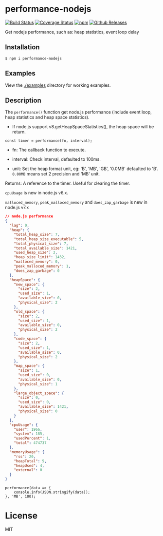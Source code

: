 # performance-nodejs


[![Build Status](https://travis-ci.org/vicanso/performance-nodejs.svg?style=flat-square)](https://travis-ci.org/vicanso/performance-nodejs)
[![Coverage Status](https://img.shields.io/coveralls/vicanso/performance-nodejs/master.svg?style=flat)](https://coveralls.io/r/vicanso/performance-nodejs?branch=master)
[![npm](http://img.shields.io/npm/v/performance-nodejs.svg?style=flat-square)](https://www.npmjs.org/package/performance-nodejs)
[![Github Releases](https://img.shields.io/npm/dm/performance-nodejs.svg?style=flat-square)](https://github.com/vicanso/performance-nodejs)

  Get nodejs performance, such as: heap statistics, event loop delay

## Installation

```
$ npm i performance-nodejs
```

## Examples

View the [./examples](examples) directory for working examples.


## Description

  The `performance()` function get node.js performance (include event loop, heap statistics and heap space statistics).

  * If node.js support v8.getHeapSpaceStatistics(), the heap space will be return.

```
const timer = performance(fn, interval);
```

* fn: The callback function to execute.

* interval: Check interval, defaulted to 100ms.

* unit: Set the heap format unit, eg: 'B', 'MB', 'GB', '0.0MB' defaulted to 'B'. `0.00MB` means set 2 precision and 'MB' unit.

Returns: A reference to the timer. Useful for clearing the timer.


`cpuUsage` is new in node.js v6.x.

`malloced_memory`, `peak_malloced_memory` and `does_zap_garbage` is new in node.js v7.x

```json
// node.js performance
{
  "lag": 0,
  "heap": {
    "total_heap_size": 7,
    "total_heap_size_executable": 5,
    "total_physical_size": 7,
    "total_available_size": 1421,
    "used_heap_size": 3,
    "heap_size_limit": 1432,
    "malloced_memory": 0,
    "peak_malloced_memory": 1,
    "does_zap_garbage": 0
  },
  "heapSpace": {
    "new_space": {
      "size": 2,
      "used_size": 1,
      "available_size": 0,
      "physical_size": 2
    },
    "old_space": {
      "size": 2,
      "used_size": 1,
      "available_size": 0,
      "physical_size": 2
    },
    "code_space": {
      "size": 2,
      "used_size": 1,
      "available_size": 0,
      "physical_size": 2
    },
    "map_space": {
      "size": 1,
      "used_size": 0,
      "available_size": 0,
      "physical_size": 1
    },
    "large_object_space": {
      "size": 0,
      "used_size": 0,
      "available_size": 1421,
      "physical_size": 0
    }
  },
  "cpuUsage": {
    "user": 1966,
    "system": 185,
    "usedPercent": 1,
    "total": 474737
  },
  "memoryUsage": {
    "rss": 20,
    "heapTotal": 5,
    "heapUsed": 4,
    "external": 0
  }
}
```

```
performance(data => {
	console.info(JSON.stringify(data));
}, 'MB', 100);
```

# License

MIT
